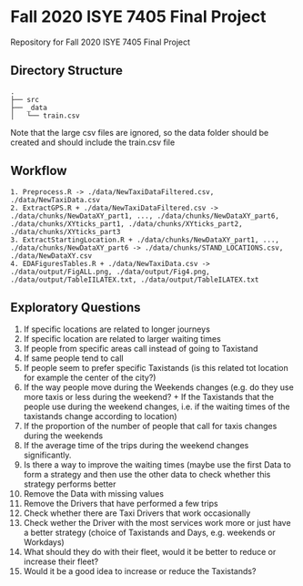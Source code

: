# Fall 2020 ISYE 7405 Final Project

Repository for Fall 2020 ISYE 7405 Final Project

## Directory Structure

```
.
├── src
├── _data
│   └── train.csv
```

Note that the large csv files are ignored, so the data folder should be created
and should include the train.csv file

## Workflow
```
1. Preprocess.R -> ./data/NewTaxiDataFiltered.csv, ./data/NewTaxiData.csv
2. ExtractGPS.R + ./data/NewTaxiDataFiltered.csv -> ./data/chunks/NewDataXY_part1, ..., ./data/chunks/NewDataXY_part6,  ./data/chunks/XYticks_part1, ./data/chunks/XYticks_part2, ./data/chunks/XYticks_part3
3. ExtractStartingLocation.R + ./data/chunks/NewDataXY_part1, ..., ./data/chunks/NewDataXY_part6 -> ./data/chunks/STAND_LOCATIONS.csv, ./data/NewDataXY.csv
4. EDAFiguresTables.R + ./data/NewTaxiData.csv -> ./data/output/FigALL.png, ./data/output/Fig4.png, ./data/output/TableIILATEX.txt, ./data/output/TableILATEX.txt
```
## Exploratory Questions

1.	If specific locations are related to longer journeys
2.	If specific location are related to larger waiting times
3.	If people from specific areas call instead of going to Taxistand
4.	If same people tend to call
5.	If people seem to prefer specific Taxistands (is this related tot location for example the center of the city?)
6.	If the way people move during the Weekends changes (e.g. do they use more taxis or less during the weekend? + If the Taxistands that the people use during the weekend changes, i.e. if the waiting times of the taxistands change according to location)
7.	If the proportion of the number of people that call for taxis changes during the weekends
8.	If the average time of the trips during the weekend changes significantly.
9.	Is there a way to improve the waiting times (maybe use the first Data to form a strategy and then use the other data to check whether this strategy performs better
10.	Remove the Data with missing values
11.	Remove the Drivers that have performed a few trips
12.	Check whether there are Taxi Drivers that work occasionally
13.	Check wether the Driver with the most services work more or just have a better strategy (choice of Taxistands and Days, e.g. weekends or Workdays)
14.	What should they do with their fleet, would it be better to reduce or increase their fleet?
15.	Would it be a good idea to increase or reduce the Taxistands?










